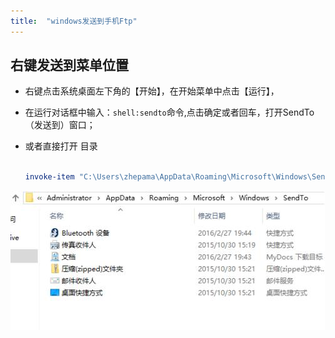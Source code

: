 ```yaml
---
title:  "windows发送到手机Ftp"
---
```


## 右键发送到菜单位置

-   右键点击系统桌面左下角的【开始】，在开始菜单中点击【运行】，

-   在运行对话框中输入：`shell:sendto`命令,点击确定或者回车，打开SendTo（发送到）窗口；

-   或者直接打开 目录

    ```powershell

    invoke-item "C:\Users\zhepama\AppData\Roaming\Microsoft\Windows\SendTo"

    ```

![](../../public/images/2019-06-20-windows-send-to-ftp/2019-06-21-18-29-28.png)
